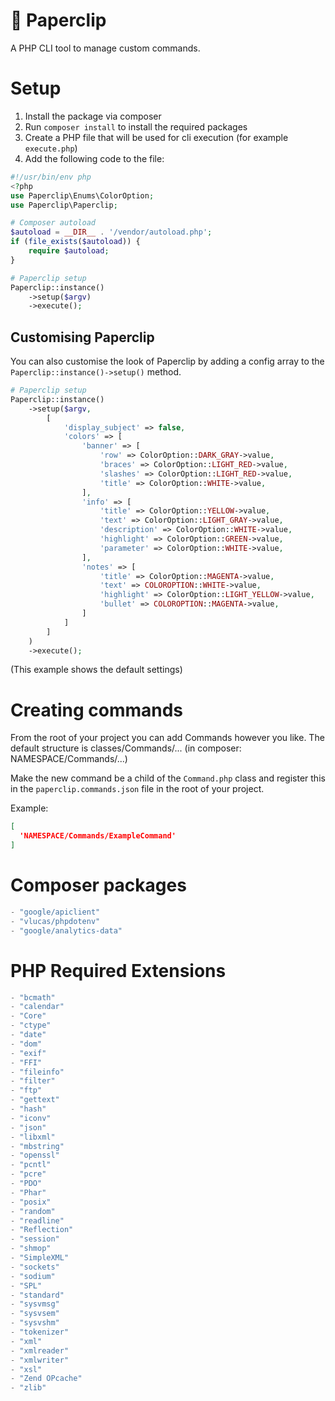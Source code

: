 # 📎 Paperclip
A PHP CLI tool to manage custom commands.

# Setup
1. Install the package via composer
2. Run `composer install` to install the required packages
3. Create a PHP file that will be used for cli execution (for example `execute.php`)
4. Add the following code to the file:
```php
#!/usr/bin/env php
<?php
use Paperclip\Enums\ColorOption;
use Paperclip\Paperclip;

# Composer autoload
$autoload = __DIR__ . '/vendor/autoload.php';
if (file_exists($autoload)) {
    require $autoload;
}

# Paperclip setup
Paperclip::instance()
    ->setup($argv)
    ->execute();
```

## Customising Paperclip
You can also customise the look of Paperclip by adding a config array to the `Paperclip::instance()->setup()` method.
```php
# Paperclip setup
Paperclip::instance()
    ->setup($argv,
        [
            'display_subject' => false,
            'colors' => [
                'banner' => [
                    'row' => ColorOption::DARK_GRAY->value,
                    'braces' => ColorOption::LIGHT_RED->value,
                    'slashes' => ColorOption::LIGHT_RED->value,
                    'title' => ColorOption::WHITE->value,
                ],
                'info' => [
                    'title' => ColorOption::YELLOW->value,
                    'text' => ColorOption::LIGHT_GRAY->value,
                    'description' => ColorOption::WHITE->value,
                    'highlight' => ColorOption::GREEN->value,
                    'parameter' => ColorOption::WHITE->value,
                ],
                'notes' => [
                    'title' => ColorOption::MAGENTA->value,
                    'text' => COLOROPTION::WHITE->value,
                    'highlight' => ColorOption::LIGHT_YELLOW->value,
                    'bullet' => COLOROPTION::MAGENTA->value,
                ]
            ]
        ]
    )
    ->execute();
```
(This example shows the default settings)

# Creating commands
From the root of your project you can add Commands however you like.
The default structure is classes/Commands/... (in composer: NAMESPACE/Commands/...)

Make the new command be a child of the `Command.php` class and register this in the
`paperclip.commands.json` file in the root of your project.

Example:
```json
[
  'NAMESPACE/Commands/ExampleCommand'
]
```

# Composer packages
```js
- "google/apiclient"
- "vlucas/phpdotenv"
- "google/analytics-data"
```

# PHP Required Extensions
```js
- "bcmath"
- "calendar"
- "Core"
- "ctype"
- "date"
- "dom"
- "exif"
- "FFI"
- "fileinfo"
- "filter"
- "ftp"
- "gettext"
- "hash"
- "iconv"
- "json"
- "libxml"
- "mbstring"
- "openssl"
- "pcntl"
- "pcre"
- "PDO"
- "Phar"
- "posix"
- "random"
- "readline"
- "Reflection"
- "session"
- "shmop"
- "SimpleXML"
- "sockets"
- "sodium"
- "SPL"
- "standard"
- "sysvmsg"
- "sysvsem"
- "sysvshm"
- "tokenizer"
- "xml"
- "xmlreader"
- "xmlwriter"
- "xsl"
- "Zend OPcache"
- "zlib"
```



